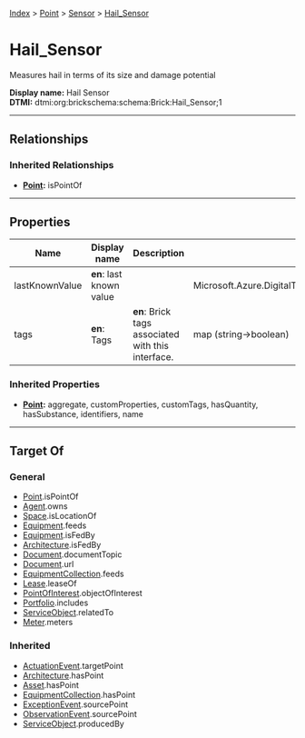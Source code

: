 [Index](../../index.md) > [Point](../Point.md) > [Sensor](Sensor.md) > [Hail_Sensor](#)
# Hail_Sensor

Measures hail in terms of its size and damage potential


**Display name:** Hail Sensor<br />
**DTMI:** dtmi:org:brickschema:schema:Brick:Hail_Sensor;1

---

## Relationships

### Inherited Relationships
* **[Point](../Point.md):** isPointOf

---

## Properties

|Name|Display name|Description|Schema|Writable|
|-|-|-|-|-|
|lastKnownValue|**en**: last known value||Microsoft.Azure.DigitalTwins.Parser.Models.DTObjectInfo|True|
|tags|**en**: Tags|**en**: Brick tags associated with this interface.|map (string->boolean)|False|
### Inherited Properties
* **[Point](../Point.md):** aggregate, customProperties, customTags, hasQuantity, hasSubstance, identifiers, name

---

## Target Of
### General
* [Point](../Point.md).isPointOf
* [Agent](../../Agent/Agent.md).owns
* [Space](../../Space/Space.md).isLocationOf
* [Equipment](../../Asset/Equipment/Equipment.md).feeds
* [Equipment](../../Asset/Equipment/Equipment.md).isFedBy
* [Architecture](../../Space/Architecture/Architecture.md).isFedBy
* [Document](../../Information/Document/Document.md).documentTopic
* [Document](../../Information/Document/Document.md).url
* [EquipmentCollection](../../Collection/Equipment-.md).feeds
* [Lease](../../Event/Lease.md).leaseOf
* [PointOfInterest](../../Information/PointOfInterest.md).objectOfInterest
* [Portfolio](../../Collection/Portfolio.md).includes
* [ServiceObject](../../Information/ServiceObject/ServiceObject.md).relatedTo
* [Meter](../../Asset/Equipment/Meter/Meter.md).meters
### Inherited
* [ActuationEvent](../../Event/Point-/ActuationEvent.md).targetPoint
* [Architecture](../../Space/Architecture/Architecture.md).hasPoint
* [Asset](../../Asset/Asset.md).hasPoint
* [EquipmentCollection](../../Collection/Equipment-.md).hasPoint
* [ExceptionEvent](../../Event/Point-/ExceptionEvent.md).sourcePoint
* [ObservationEvent](../../Event/Point-/ObservationEvent/ObservationEvent.md).sourcePoint
* [ServiceObject](../../Information/ServiceObject/ServiceObject.md).producedBy
